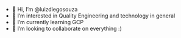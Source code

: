 - 👋 Hi, I’m @luizdiegosouza
- 👀 I’m interested in Quality Engineering and technology in general
- 🌱 I’m currently learning GCP
- 💞️ I’m looking to collaborate on everything :) 

<!---
luizdiegosouza/luizdiegosouza is a ✨ special ✨ repository because its `README.md` (this file) appears on your GitHub profile.
You can click the Preview link to take a look at your changes.
--->
